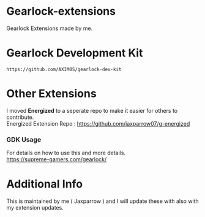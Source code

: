 # Gearlock-extensions
Gearlock Extensions made by me.

# Gearlock Development Kit
`https://github.com/AXIM0S/gearlock-dev-kit`
<br>

# Other Extensions
I moved **Energized** to a seperate repo to make it easier for others to contribute.<br> Energized Extension Repo : https://github.com/jaxparrow07/g-energized

### GDK Usage
For details on how to use this and more details.<br>
https://supreme-gamers.com/gearlock/

# Additional Info
This is maintained by me ( Jaxparrow ) and I will update these with also with my extension updates.
